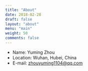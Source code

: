 ```yaml
---
title: "About"
date: 2018-02-28
draft: false
layout: "about"
menu: "main"
weight: 50
comments: false
---
```


* Name: Yuming Zhou
* Location: Wuhan, Hubei, China
* E-mail: zhouyuming1104@qq.com
